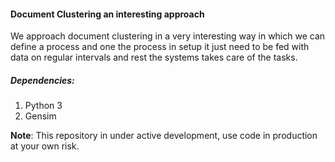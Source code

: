 #### Document Clustering an interesting approach

We approach document clustering in a very interesting way in which we can define a process and one the process in setup
it just need to be fed with data on regular intervals and rest the systems takes care of the tasks.

##### Dependencies:
1. Python 3
2. Gensim

**Note**: This repository in under active development, use code in production at your own risk.